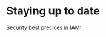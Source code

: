 # Staying up to date

[Security best precices in IAM:](https://docs.aws.amazon.com/IAM/latest/UserGuide/best-practices.html#create-iam-users)
